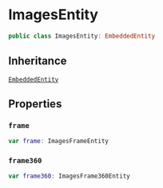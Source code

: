 # ImagesEntity

``` swift
public class ImagesEntity: EmbeddedEntity
```

## Inheritance

[`EmbeddedEntity`](EmbeddedEntity)

## Properties

### `frame`

``` swift
var frame: ImagesFrameEntity
```

### `frame360`

``` swift
var frame360: ImagesFrame360Entity
```
